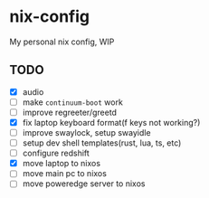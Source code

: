 # nix-config

My personal nix config, WIP

## TODO

- [x] audio
- [ ] make `continuum-boot` work
- [ ] improve regreeter/greetd
- [x] fix laptop keyboard format(f keys not working?)
- [ ] improve swaylock, setup swayidle
- [ ] setup dev shell templates(rust, lua, ts, etc)
- [ ] configure redshift
- [x] move laptop to nixos
- [ ] move main pc to nixos
- [ ] move poweredge server to nixos
